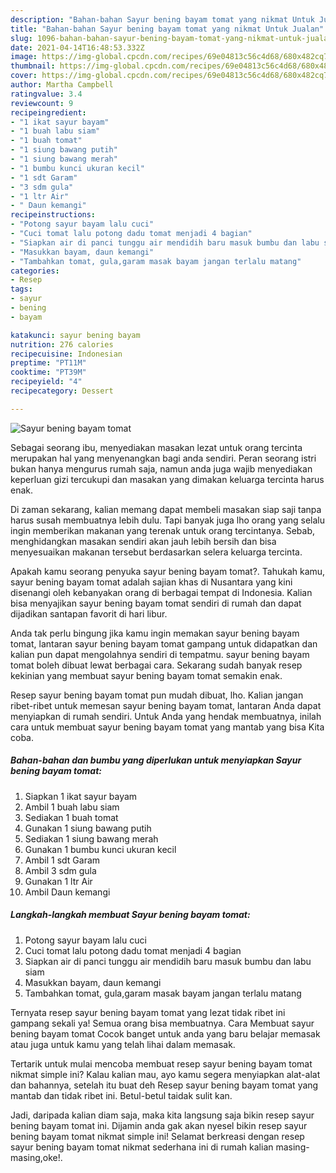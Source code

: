 ```yaml
---
description: "Bahan-bahan Sayur bening bayam tomat yang nikmat Untuk Jualan"
title: "Bahan-bahan Sayur bening bayam tomat yang nikmat Untuk Jualan"
slug: 1096-bahan-bahan-sayur-bening-bayam-tomat-yang-nikmat-untuk-jualan
date: 2021-04-14T16:48:53.332Z
image: https://img-global.cpcdn.com/recipes/69e04813c56c4d68/680x482cq70/sayur-bening-bayam-tomat-foto-resep-utama.jpg
thumbnail: https://img-global.cpcdn.com/recipes/69e04813c56c4d68/680x482cq70/sayur-bening-bayam-tomat-foto-resep-utama.jpg
cover: https://img-global.cpcdn.com/recipes/69e04813c56c4d68/680x482cq70/sayur-bening-bayam-tomat-foto-resep-utama.jpg
author: Martha Campbell
ratingvalue: 3.4
reviewcount: 9
recipeingredient:
- "1 ikat sayur bayam"
- "1 buah labu siam"
- "1 buah tomat"
- "1 siung bawang putih"
- "1 siung bawang merah"
- "1 bumbu kunci ukuran kecil"
- "1 sdt Garam"
- "3 sdm gula"
- "1 ltr Air"
- " Daun kemangi"
recipeinstructions:
- "Potong sayur bayam lalu cuci"
- "Cuci tomat lalu potong dadu tomat menjadi 4 bagian"
- "Siapkan air di panci tunggu air mendidih baru masuk bumbu dan labu siam"
- "Masukkan bayam, daun kemangi"
- "Tambahkan tomat, gula,garam masak bayam jangan terlalu matang"
categories:
- Resep
tags:
- sayur
- bening
- bayam

katakunci: sayur bening bayam 
nutrition: 276 calories
recipecuisine: Indonesian
preptime: "PT11M"
cooktime: "PT39M"
recipeyield: "4"
recipecategory: Dessert

---
```



![Sayur bening bayam tomat](https://img-global.cpcdn.com/recipes/69e04813c56c4d68/680x482cq70/sayur-bening-bayam-tomat-foto-resep-utama.jpg)

Sebagai seorang ibu, menyediakan masakan lezat untuk orang tercinta merupakan hal yang menyenangkan bagi anda sendiri. Peran seorang istri bukan hanya mengurus rumah saja, namun anda juga wajib menyediakan keperluan gizi tercukupi dan masakan yang dimakan keluarga tercinta harus enak.

Di zaman  sekarang, kalian memang dapat membeli masakan siap saji tanpa harus susah membuatnya lebih dulu. Tapi banyak juga lho orang yang selalu ingin memberikan makanan yang terenak untuk orang tercintanya. Sebab, menghidangkan masakan sendiri akan jauh lebih bersih dan bisa menyesuaikan makanan tersebut berdasarkan selera keluarga tercinta. 



Apakah kamu seorang penyuka sayur bening bayam tomat?. Tahukah kamu, sayur bening bayam tomat adalah sajian khas di Nusantara yang kini disenangi oleh kebanyakan orang di berbagai tempat di Indonesia. Kalian bisa menyajikan sayur bening bayam tomat sendiri di rumah dan dapat dijadikan santapan favorit di hari libur.

Anda tak perlu bingung jika kamu ingin memakan sayur bening bayam tomat, lantaran sayur bening bayam tomat gampang untuk didapatkan dan kalian pun dapat mengolahnya sendiri di tempatmu. sayur bening bayam tomat boleh dibuat lewat berbagai cara. Sekarang sudah banyak resep kekinian yang membuat sayur bening bayam tomat semakin enak.

Resep sayur bening bayam tomat pun mudah dibuat, lho. Kalian jangan ribet-ribet untuk memesan sayur bening bayam tomat, lantaran Anda dapat menyiapkan di rumah sendiri. Untuk Anda yang hendak membuatnya, inilah cara untuk membuat sayur bening bayam tomat yang mantab yang bisa Kita coba.

<!--inarticleads1-->

##### Bahan-bahan dan bumbu yang diperlukan untuk menyiapkan Sayur bening bayam tomat:

1. Siapkan 1 ikat sayur bayam
1. Ambil 1 buah labu siam
1. Sediakan 1 buah tomat
1. Gunakan 1 siung bawang putih
1. Sediakan 1 siung bawang merah
1. Gunakan 1 bumbu kunci ukuran kecil
1. Ambil 1 sdt Garam
1. Ambil 3 sdm gula
1. Gunakan 1 ltr Air
1. Ambil  Daun kemangi




<!--inarticleads2-->

##### Langkah-langkah membuat Sayur bening bayam tomat:

1. Potong sayur bayam lalu cuci
1. Cuci tomat lalu potong dadu tomat menjadi 4 bagian
1. Siapkan air di panci tunggu air mendidih baru masuk bumbu dan labu siam
1. Masukkan bayam, daun kemangi
1. Tambahkan tomat, gula,garam masak bayam jangan terlalu matang




Ternyata resep sayur bening bayam tomat yang lezat tidak ribet ini gampang sekali ya! Semua orang bisa membuatnya. Cara Membuat sayur bening bayam tomat Cocok banget untuk anda yang baru belajar memasak atau juga untuk kamu yang telah lihai dalam memasak.

Tertarik untuk mulai mencoba membuat resep sayur bening bayam tomat nikmat simple ini? Kalau kalian mau, ayo kamu segera menyiapkan alat-alat dan bahannya, setelah itu buat deh Resep sayur bening bayam tomat yang mantab dan tidak ribet ini. Betul-betul taidak sulit kan. 

Jadi, daripada kalian diam saja, maka kita langsung saja bikin resep sayur bening bayam tomat ini. Dijamin anda gak akan nyesel bikin resep sayur bening bayam tomat nikmat simple ini! Selamat berkreasi dengan resep sayur bening bayam tomat nikmat sederhana ini di rumah kalian masing-masing,oke!.

